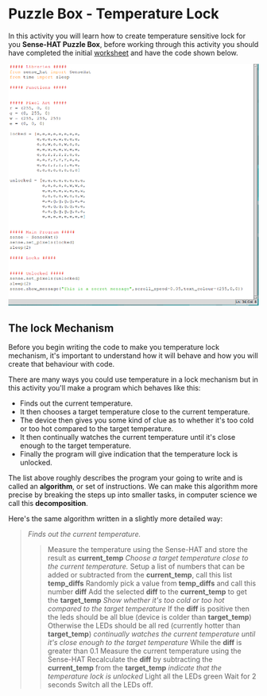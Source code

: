 # Puzzle Box - Temperature Lock
In this activity you will learn how to create temperature sensitive lock for you **Sense-HAT Puzzle Box**, before working through this activity you should have completed the initial [worksheet](worksheet.md) and have the code shown below.

![Code version 2](images/code2.png)

## The lock Mechanism
Before you begin writing the code to make you temperature lock mechanism, it's important to understand how it will behave and how you will create that behaviour with code.

There are many ways you could use temperature in a lock mechanism but in this activity you'll make a program which behaves like this:
- Finds out the current temperature.
- It then chooses a target temperature close to the current temperature.
- The device then gives you some kind of clue as to whether it's too cold or too hot compared to the target temperature.
- It then continually watches the current temperature until it's close enough to the target temperature.
- Finally the program will give indication that the temperature lock is unlocked.

The list above roughly describes the program your going to write and is called an **algorithm**, or set of instructions. We can make this algorithm more precise by breaking the steps up into smaller tasks, in computer science we call this **decomposition**.

Here's the same algorithm written in a slightly more detailed way:

> *Finds out the current temperature.*
>> Measure the temperature using the Sense-HAT and store the result as **current_temp**
> *Choose a target temperature close to the current temperature.*
>> Setup a list of numbers that can be added or subtracted from the **current_temp**, call this list **temp_diffs**
>> Randomly pick a value from **temp_diffs** and call this number **diff**
>> Add the selected **diff** to the **current_temp** to get the **target_temp**
> *Show whether it's too cold or too hot compared to the target temperature*
>> If the **diff** is positive then the leds should be all blue (device is colder than **target_temp**)
>> Otherwise the LEDs should be all red (currently hotter than **target_temp**)
> *continually watches the current temperature until it's close enough to the target temperature*
>> While the **diff** is greater than 0.1
>> Measure the current temperature using the Sense-HAT
>> Recalculate the **diff** by subtracting the **current_temp** from the **target_temp**
> *indicate that the temperature lock is unlocked*
>> Light all the LEDs green
>> Wait for 2 seconds
>> Switch all the LEDs off.
